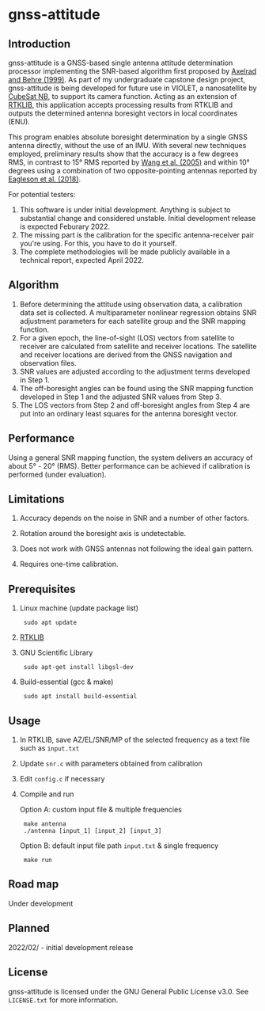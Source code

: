 # gnss-attitude
## Introduction
gnss-attitude is a GNSS-based single antenna attitude determination processor implementing the SNR-based algorithm first proposed by [Axelrad and Behre (1999)](https://doi.org/10.1109/5.736346). As part of my undergraduate capstone design project, gnss-attitude is being developed for future use in VIOLET, a nanosatellite by [CubeSat NB](https://www.unb.ca/initiatives/cubesat/), to support its camera function. Acting as an extension of [RTKLIB](http://www.rtklib.com/), this application accepts processing results from RTKLIB and outputs the determined antenna boresight vectors in local coordinates (ENU).

This program enables absolute boresight determination by a single GNSS antenna directly, without the use of an IMU. With several new techniques employed, preliminary results show that the accuracy is a few degrees RMS, in contrast to 15° RMS reported by [Wang et al. (2005)](https://doi.org/10.2514/6.2005-5993) and within 10° degrees using a combination of two opposite-pointing antennas reported by [Eagleson et al. (2018)](https://digitalcommons.usu.edu/smallsat/2018/all2018/424/).

For potential testers: 
1. This software is under initial development. Anything is subject to substantial change and considered unstable. Initial development release is expected Feburary 2022.
2. The missing part is the calibration for the specific antenna-receiver pair you're using. For this, you have to do it yourself. 
3. The complete methodologies will be made publicly available in a technical report, expected April 2022.

## Algorithm
1. Before determining the attitude using observation data, a calibration data set is collected. A multiparameter nonlinear regression obtains SNR adjustment parameters for each satellite group and the SNR mapping function.
2. For a given epoch, the line-of-sight (LOS) vectors from satellite to receiver are calculated from satellite and receiver locations. The satellite and receiver locations are derived from the GNSS navigation and observation files.
3. SNR values are adjusted according to the adjustment terms developed in Step 1.
4. The off-boresight angles can be found using the SNR mapping function developed in Step 1 and the adjusted SNR values from Step 3.
5. The LOS vectors from Step 2 and off-boresight angles from Step 4 are put into an ordinary least squares for the antenna boresight vector.

## Performance
Using a general SNR mapping function, the system delivers an accuracy of about 5° - 20° (RMS). Better performance can be achieved if calibration is performed (under evaluation).

## Limitations
1. Accuracy depends on the noise in SNR and a number of other factors.

2. Rotation around the boresight axis is undetectable.

3. Does not work with GNSS antennas not following the ideal gain pattern.

4. Requires one-time calibration.

## Prerequisites
1. Linux machine (update package list)

        sudo apt update

2. [RTKLIB](http://www.rtklib.com/)
3. GNU Scientific Library

        sudo apt-get install libgsl-dev

4. Build-essential (gcc & make)

        sudo apt install build-essential

## Usage
1. In RTKLIB, save AZ/EL/SNR/MP of the selected frequency as a text file such as `input.txt`

2. Update `snr.c` with parameters obtained from calibration

3. Edit `config.c` if necessary

4. Compile and run

   Option A: custom input file & multiple frequencies

        make antenna
        ./antenna [input_1] [input_2] [input_3]

   Option B: default input file path `input.txt` & single frequency
 
        make run

## Road map
Under development

## Planned
2022/02/  - initial development release

## License
gnss-attitude is licensed under the GNU General Public License v3.0. See `LICENSE.txt` for more information.

